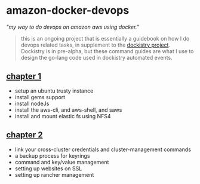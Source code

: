 # amazon-docker-devops
*"my way to do devops on amazon aws using docker."*

> this is an ongoing project that is essentially a guidebook on how I do devops related tasks, in supplement to the [dockistry project](https://github.com/dockistry).  Dockistry is in pre-alpha, but these command guides are what I use to design the go-lang code used in dockistry automated events.

## [chapter 1](https://github.com/forktheweb/amazon-docker-devops/blob/master/setup-ubuntu.md)
- setup an ubuntu trusty instance
- install gems support
- install nodeJs
- install the aws-cli, and aws-shell, and saws
- install and mount elastic fs using NFS4

## [chapter 2](https://github.com/forktheweb/amazon-docker-devops/blob/master/setup-nginx-rancher-boom-etcd-go-ssl.md)
- link your cross-cluster credentials and cluster-management commands
- a backup process for keyrings
- command and key/value management
- setting up websites on SSL
- setting up rancher management
